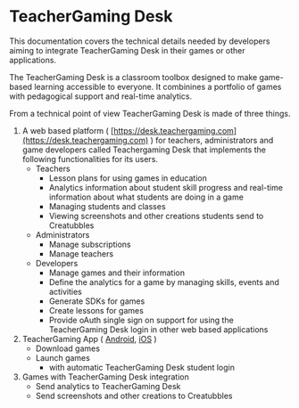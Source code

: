 # TeacherGaming Desk

This documentation covers the technical details needed by developers aiming to integrate TeacherGaming Desk in their games or other applications.

The TeacherGaming Desk is a classroom toolbox designed to make game-based learning accessible to everyone.  It combinines a portfolio of games with pedagogical support and real-time analytics.

From a technical point of view TeacherGaming Desk is made of three things.

1. A web based platform ( [https://desk.teachergaming.com](https://desk.teachergaming.com) ) for teachers, administrators and game developers called Teachergaming Desk that implements the following functionalities for its users.
	* Teachers
		* Lesson plans for using games in education
		* Analytics information about student skill progress and real-time information about what students are doing in a game
		* Managing students and classes
		* Viewing screenshots and other creations students send to Creatubbles
	* Administrators
		* Manage subscriptions
		* Manage teachers
	* Developers
		* Manage games and their information
		* Define the analytics for a game by managing skills, events and activities
		* Generate SDKs for games
		* Create lessons for games
		* Provide oAuth single sign on support for using the TeacherGaming Desk login in other web based applications
2. TeacherGaming App ( [Android](https://play.google.com/store/apps/details?id=com.teachergaming.com), [iOS](https://itunes.apple.com/us/app/teachergaming/id1221257680) )
	* Download games
	* Launch games
		* with automatic TeacherGaming Desk student login
3. Games with TeacherGaming Desk integration
	* Send analytics to TeacherGaming Desk
	* Send screenshots and other creations to Creatubbles

